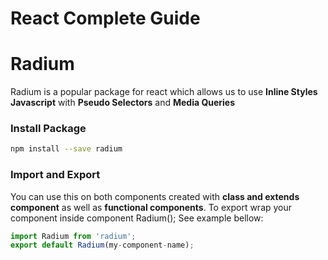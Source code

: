 # React Complete Guide

# Radium

Radium is a popular package for react which allows us to use **Inline Styles Javascript** with **Pseudo Selectors** and **Media Queries**

### Install Package
```sh
npm install --save radium
```

### Import and Export

You can use this on both components created with **class and extends component** as well as **functional components**. To export wrap your component inside component Radium(); See example bellow:
```js
import Radium from 'radium';
export default Radium(my-component-name);
```